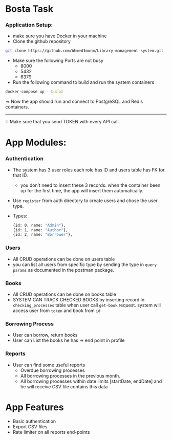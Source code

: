 # Bosta Task

### Application Setup:

- make sure you have Docker in your machine
- Clone the github repository

```bash
git clone https://github.com/Ahmed1monm/Library-management-system.git
```

- Make sure the following Ports are not busy
    - 8000
    - 5432
    - 6379
- Run the following command to build and run the system containers

```bash
docker-compose up --build
```

⇒ Now the app should run and connect to PostgreSQL and Redis containers. 

---

<aside>
💡 Make sure that you send TOKEN with every API call.

</aside>

# App Modules:

### Authentication

- The system has 3 user roles each role has ID and users table has FK for that ID.
    - you don’t need to insert these 3 records. when the container been up for the first time, the app will insert them automatically.
- Use `register` from auth directory to create users and chose the user type.
- Types:
    
    ```bash
    {id: 0, name: "Admin"},
    {id: 1, name: "Author"},
    {id: 2, name: "Borrower"},
    ```
    

### Users

- All CRUD operations can be done on users table
- you can list all users from specific type by sending the type in `query params` as documented in the postman package.

 

### Books

- All CRUD operations can be done on books table
- SYSTEM CAN TRACK CHECKED BOOKS by inserting record in `checking_processes` table when user call `get-book` request. system will access user from `token` and book from `id`

### Borrowing Process

- User can borrow, return books
- User can List the books he has  ⇒ end point in profile

### Reports

- User can find some useful reports
    - Overdue borrowing processes
    - All borrowing processes in the previous month.
    - All borrowing processes within date limits [startDate, endDate] and he will receive CSV file contains this data

# App Features

- Basic authentication
- Export CSV files
- Rate limiter on all reports end-points